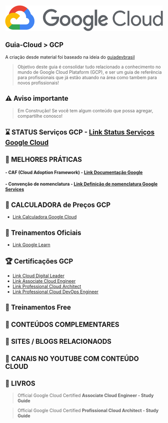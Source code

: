 <p align="center">
   <a href="https://github.com/michelbalazs/Guia-GCP">
    <img src="./imagens/google-cloud-logo.png" alt="Guia Google Cloud" width="505" height="81">
  </a>
</p>

## Guia-Cloud > GCP

A criação desde material foi baseado na ideia do [guiadevbrasil](https://github.com/arthurspk/guiadevbrasil)

> Objetivo deste guia é consolidar tudo relacionado a conhecimento no mundo de Google Cloud Plataform (GCP), e ser um guia de referência para profissionais que já estão atuando na área como tambem para novos profissionais! 

## ⚠️ Aviso importante

>Em Construção!  Se você tem algum conteúdo que possa agregar, compartilhe conosco!

## ⌛ STATUS Serviços GCP - [Link Status Serviços Google Cloud](https://status.cloud.google.com/?hl=pt-br)

## 📙 MELHORES PRÁTICAS
   #### - CAF (Cloud Adoption Framework) - [Link Documentação Google](https://cloud.google.com/adoption-framework?hl=pt-br)
   #### - Convenção de nomenclatura - [Link Definição de nomenclatura Google Services](https://cloud.google.com/compute/docs/naming-resources?hl=pt-br)
   
## 📗 CALCULADORA de Preços GCP
   - [Link Calculadora Google Cloud](https://cloud.google.com/products/calculator?hl=pt-br)

## 📘 Treinamentos Oficiais
   - [Link Google Learn](https://cloud.google.com/learn/training?hl=pt-BR)

## 🏆 Certificações GCP
   - [Link Cloud Digital Leader](https://cloud.google.com/learn/certification/cloud-digital-leader?hl=pt-br)
   - [Link Associate Cloud Engineer](https://cloud.google.com/learn/certification/cloud-engineer?hl=pt-br)
   - [Link Professional Cloud Architect](https://cloud.google.com/learn/certification/cloud-architect?hl=pt-br)
   - [Link Professional Cloud DevOps Engineer](https://cloud.google.com/learn/certification/cloud-devops-engineer?hl=pt-br)

## 📒 Treinamentos Free

## 🍺 CONTEÚDOS COMPLEMENTARES
   
## 📂 SITES / BLOGS RELACIONAODS

## 📂 CANAIS NO YOUTUBE COM CONTEÚDO CLOUD

## 📁 LIVROS

  > Official Google Cloud Certified **Associate Cloud Engineer - Study Guide**

  > Official Google Cloud Certified **Profissional Cloud Architect - Study Guide**

